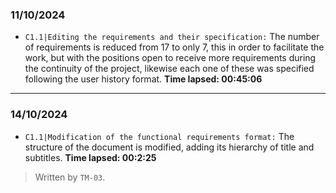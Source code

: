 ### 11/10/2024
- ``C1.1|Editing the requirements and their specification:`` The number of requirements is reduced from 17 to only 7,
  this in order to facilitate the work, but with the positions open to receive more requirements during the continuity of the project,
  likewise each one of these was specified following the user history format. **Time lapsed: 00:45:06**
---
### 14/10/2024
- ``C1.1|Modification of the functional requirements format:`` The structure of the document is modified, adding its hierarchy of title and subtitles. **Time lapsed: 00:2:25**


>Written by `TM-03`.
